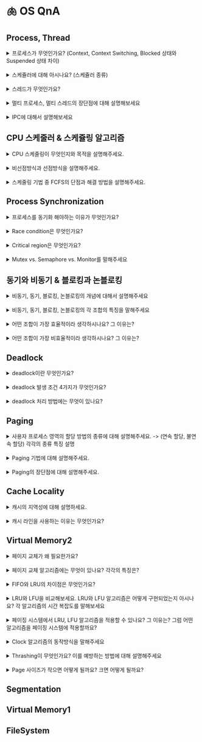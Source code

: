 # 🫁 OS QnA

## Process, Thread

<details>
<summary>프로세스가 무엇인가요? (Context, Context Switching, Blocked 상태와 Suspended 상태 차이)</summary>

프로세스란 디스크에 실행 파일로 존재하던 프로그램이 메모리에 적재되어 실행되기 시작하면 프로세스라 부릅니다.

프로세스 컨택스트란 CPU 스케쥴링에 의해 CPU 점유권을 빼앗겼다가 다시 획득하게 되었을때 이전의 상태를 재현하기 위해 필요한 모든 정보를 말합니다.

- 프로세스 문맥은 크게 3가지로 나뉩니다.
    - CPU 의 수행 상태를 나타내는 하드웨어 컨택스트 = PC값, 레지스터값
    - 프로세스의 주소 공간 = code, data, stack
    - 프로세스 관련 커널 자료구조인 PCB

컨택스트 스위칭이란 CPU 점유권이 현재 프로세스에서 다음 프로세스로 넘어가는 과정에서 점유권을 빼앗기는 프로세스는 현재 컨택스트를 기억하기 위해 PCB에 CPU의 pc값과 레지스터 값을 저장해두고, 점유권을 얻는 프로세스는 이전의 컨택스트를 복원하기 위해 PCB의 pc값과 레지스터 값을 CPU에 복원합니다.

blocked 상태는 프로세스가 cpu 점유권을 가지고 명령어를 수행하다가 io작업과 같은 시간이 오래 걸리는 작업을 할경우의 상태입니다. 해당 프로세스는 cpu 점유권을 반환하고, io작업을 마치면 ready 상태가 되어 ready queue에 대기하여 cpu 스케쥴러에게 스케쥴링 당하길 기다립니다.

suspended 상태는 CPU 또는 외부(사람, 중기 스케쥴러)에 의해 강제로 정지당한 프로세스의 상태입니다. 이 상태의 프로세스는 메모리를 빼앗겨 디스크로 swap out되기 때문에 외부에서 재개 해줘야 active한 상태가 됩니다.

</details>

<br>


<details>
<summary>스케쥴러에 대해 아시나요? (스케쥴러 종류)</summary>

어떤 프로세스에게 자원을 할당해줄지 결정하는 운영체제의 커널 코드를 지칭합니다.

3가지 스케쥴러가 있습니다.

- 장기 스케쥴러 (job 스케쥴러)
    
    메모리 자원을 어떤 new 상태의 프로세스에게 할당할지 결정하는 스케쥴러입니다.
    
    이 스케쥴러는 메모리에 동시에 올라갈 프로세스의 수를 제어합니다. 보통 시분할 시스템에서는 장기 스케쥴러가 없습니다. (new 상태의 프로세스는 메모리를 할당받아 곧바로 ready 상태가 됩니다)
    
    따라서 메모리에 동시에 올라갈 프로세스의 수를 결정하는 것은 중기 스케쥴러에 의해 수행됩니다.
    
- 중기 스케쥴러 (swapper)
    
    중기 스케쥴러는 메모리에 동시에 많은 프로세스가 올라갈 경우, 일부 프로세스를 골라 메모리를 빼앗고 디스크로 swap out 시키는 역할을 합니다.
    
    중기 스케쥴러에 의해 메모리를 빼앗긴 프로세스는 suspended 상태가 됩니다.
    
- 단기 스케쥴러 (cpu 스케쥴러)
    
    cpu 점유권을 어떤 프로세스에게 할당할지 결정하는 스케쥴러입니다.
    
    스케쥴링이 일어나는 단위가 밀리세컨드로 굉장히 자주 일어납니다.

</details>

<br>

<details>
<summary>스레드가 무엇인가요?</summary>

스레드란 프로세스가 할당받은 자원을 이용하는 실행 단위입니다.

프로세스 하나에 CPU 수행 단위만 여러개 두었을 때 그 각각을 스레드라 합니다.

- 스레드마다 별도로 cpu 수행에 필요한 정보인 pc값과 레지스터 값이 필요합니다.
- 스레드는 프로세스의 주소 영역중 code, data 영역은 공유하지만 stack 영역은 독립적으로 가지고 있습니다. code 영역을 수행하다 함수 호출이 일어나면, 해당 함수에 관련된 정보를 stack에 쌓아 두기 때문에 스레드 마다 독립적인 stack 영역이 필요합니다.

만약 스레드가 없다면

- 동일한 작업을 수행하기 위해 여러 프로세스를 생성하면, 각각의 메모리 주소 공간과 PCB가 독립적으로 만들어져 메모리 공간 낭비가 심해집니다.

</details>

<br>


<details>
<summary>멀티 프로세스, 멀티 스레드의 장단점에 대해 설명해보세요</summary>

멀티 프로세스는

- 하나의 프로그램을 다수의 프로세스로 구성하여 각 프로세스가 병렬적으로 작업을 수행하는 것입니다.
- 장점
    - 각 프로세스 마다 독립된 메모리 공간을 가지기 때문에 하나의 프로세스에 오류가 발생해도 다른 프로세스에 영향이 없습니다.
- 단점
    - 독립된 메모리 영역을 가지기 때문에 컨택스트 스위칭이 자주 일어나 오버헤드가 발생합니다.
    - 프로세스 간에 통신이 원칙적으로 제한되어 있지만, 그럼에도 불구하고 별도의 통신을 IPC를 통해 수행합니다. 예를 들어 shared memory 방식을 사용하면 커널로부터 프로세스끼리 공유할 메모리를 할당받고, 공유 메모리 공간을 통해 통신을 할 수 있습니다. 다만 공유 자원에 대한 동기화 문제를 해결해야 합니다.

멀티 스레드는

- 하나의 프로세스에 여러 스레드로 자원을 공유하며 작업을 나누어 수행하는 것입니다
- 장점
    - 일단 하나의 프로세스의 메모리 공간 code, data과 자원을 공유하기 때문에 효율적인 자원활용이 가능합니다. 또한 프로세스의 IPC와 같은 통신을 위한 기술이 필요하지 않습니다.
    - 응답성이 높습니다. 웹 브라우저의 하나의 탭에서 하나의 스레드가 웹 페이지를 다운 받으면, 그와 동시에 다른 스레드가 다운 받은 html을 화면에 출력하는 상황처럼 응답성을 높힐 수 있습니다.
- 단점
    - 여러 스레드끼리 자원을 공유하기 때문에 그에 따른 동기화 문제가 발생할 수 있습니다. 동기화 문제는 뮤텍스, 세마포어 방식을 활용하여 해결할 수 있습니다.
    - 하나의 스레드에 문제가 생기면 전체 프로세스가 영향을 받습니다.

</details>

<br>

<details>
<summary>IPC에 대해서 설명해보세요</summary>

IPC란 프로세스간에 통신 기법입니다.

프로세스 끼리의 통신은 원칙적으로 제한되어있지만 IPC 기법을 통해 통신을 할 수 있습니다.

대표적으로 shared memory, message passing 기법이 있습니다.

message passing

- 프로세스가 커널을 통해 메시지를 주고 받으며 통신하는 방법입니다.
- 통신하려는 프로세스의 이름을 명시적으로 표시하여 전달하는 direct communication방식과
- mailbox또는 port를 통해 메시지를 간접적으로 전달하는 indirect communication 방식이 있습니다.

shared memory 방식을 사용하면 

- 커널로부터 프로세스끼리 공유할 메모리를 할당받고, 공유 메모리 공간을 통해 통신을 할 수 있습니다. 다만 공유 자원에 대한 동기화 문제를 해결해야 합니다.

</details>

## CPU 스케줄러 & 스케쥴링 알고리즘

<details>
<summary>CPU 스케줄링이 무엇인지와 목적을 설명해주세요.</summary>
CPU 스케줄러는 준비 상태에 있는 프로세스들 중 어떠한 프로세스에게 CPU를 할당할지 결정하는 운영체제의 코드입니다.
CPU를 사용하는 패턴이 상이한 여러 프로그램이 동일한 시스템 내부에서 함께 실행되기 때문에 효율적인 CPU 사용을 위해 필요합니다.
</details>

<br>

<details>
<summary>비선점방식과 선점방식을 설명해주세요.</summary>
비선점 방식은 프로세스가 CPU를 점유하고 있는 경우 다른 프로세스가 CPU를 빼앗지 못하는 방식입니다. 비선점방식은 CPU를 중간에 가로채지 않기 때문에 응답시간 예측이 용이하다는 장점이 있지만 중요한 작업이 오래 기다리는 경우가 발생할 수 있다는 단점이 있습니다.
선점 방식은 프로세스가 CPU를 점유하고 있어도 우선 순위가 높은 프로세스가 오면 CPU를 빼앗을 수 있는 방식입니다. 선점방식은 우선 순위가 높은 프로세스가 빠르게 처리할 수 있다는 장점이 있지만 잦은 Context Switching으로 오버헤드가 증가한다는 단점이 있습니다.
</details>

<br>

<details>
<summary>스케줄링 기법 중 FCFS의 단점과 해결 방법을 설명해주세요.</summary>
FCFS 는 대기 큐에 도착한 순서에 따라 CPU를 할당합니다. 그래서 긴 작업이 짧은 작업을 오랫 동안 기다릴 수 있습니다.
단점을 해결하는 방법으로는 준비 큐에서 기다리고 있는 프로세스 중 가장 CPU 요구량이 적은 것을 먼저 실행시켜 주는 SJF(Shortest Job First)가 있습니다.
</details>

## Process Synchronization

<details>
<summary>프로세스를 동기화 해야하는 이유가 무엇인가요?</summary>
    
공유 데이터에 두 개 이상의 프로세스가 동시에 접근하면 data inconsistency가 발생하기 때문입니다.

- 동기화를 하기 위해서 어떤 이슈를 해결해야하나요??

첫 번째로 어떻게 한 프로세스가 다른 프로세스에게 정보를 넘길 것인지 정해야하고, 두 번쨰로 어떻게 두개 이상의 프로세스가 하나의 데이터에 동시에 접근하지 않도록 할 것인지와 의존 관계가 존재할 때 어떻게 적절한 순서를 부여할 것인지 정해야합니다.
</details>

<br>

<details>
<summary>Race condition은 무엇인가요?</summary>


하나의 공유 데이터에 여러 process가 접근하려 하는 상황이 race condition이라고 한다. 마지막 결과는 정확히 어떤 프로세스가 언제 수행되는지에 따라서 결정됩니다.

- race condition은 언제 발생하나요?

첫 번째는 커널 작업을 수행 중에 인터럽트가 발생할 때와 프로세스가 system call을 하여 커널모드로 진입하여 수행하는 도중 context switch가 발생할 때, 마지막으로 멀티 프로세서에서 공유 메모리 내의 커널 데이터에 접근할 때 입니다.
</details>

<br>

<details>
<summary>Critical region은 무엇인가요?</summary>

- Criticla region 문제를 해결하기 위한 세 가지 조건을 말해주세요    
    mutual exclusion, progress, bound waiting입니다. mutual exclusion은 하나의 프로세스가 임계구역에 있을 때 다른 프로세스는 들어갈 수 없는 것이고, progress는 임계구역에 들어간 프로세스가 없다면 어느 프로세스가 들어갈 것인지 적절히 선택해줘야하는 것입니다. 마지막으로 bound waiting 는 그 어떤 프로세스도 임계구역에 들어가기 위해 영원히 기다려서는 안된다는 것입니다.
    

- 이 문제를 해결하기 위한 대표적인 방법에는 무엇이 있나요?
    
    semaphore, mutex, monitor가 있습니다.
    
- Semaphore, mutex, monitor이 무엇인가요?
    
    mutex는 임계 구역을 보호하고 경쟁상태를 방지하기 위한 방법으로 mutex lock을 사용합니다. 프로세스는 임계구역에 들어가기 전에 반드시 락을 획득해야하고, 임계구역을 빠져나올 때 락을 반환해야합니다. mutual exclusion을 제공하지만 bounded waiting 조건을 위배합니다. 왜냐하면 특정 프로세스가 임계구역내에 있을 때 while문을 통해서 반복문에서 빠져나오지 못하기 때문입니다. 프로세스의 시간이 짧을 때 mutex는 유용합니다.
    
    semaphore는 자원의 개수를 뜻합니다. 동시에 자원에 접근할 수 있는 허용가능한 counter의 개수 입니다. 세마포어는 여러 프로세스들에 의해 공유되는 변수로 정의하고 이 변수는 오직 P, V라는 atomic한 연산에 의해서만 접근 가능합니다.
    
    monitor는 mutex와 condition variable을 가지고 있는 동기화 메커니즘으로 상호배제를 함으로써 임계구역에 하나의 프로세스만 들어갈 수 있습니다. monitor는 실제 프로그램에서 세마포어를 구현한 것입니다. 상호 배제를 위한 데이터 및 프로그램 모듈, 운영체제 내부의 프로그램을 모니터라고 한다.
</details>

<br>

<details>
<summary>Mutex vs. Semaphore vs. Monitor를 말해주세요</summary>

- Mutex vs. Semaphore

세마포어는 뮤텍스가 될 수 있지만 무텍스는 세마포어가 될 수 없다. 또 세마포어는 소유할 수 없지만 뮤텍스는 소율할 수 있고 소유한 사람이 반드시 원상태로 돌려놓아야한다. 뮤텍스의 경우 뮤텍스를 소유하고 있는 스레드가 이 뮤텍스를 해제할 수 있다. 하지만 세마포어는 소유하지 않고 있는 다른 스레드가 세마포어를 해제할 수 있다. 뮤텍스는 동기화대상이 1개 세마포어는 동기화 대상이 여러 개일 때 사용한다.

- Semaphore vs. monitor

자바에서는 모니터를 모든 객체에게 기본적으로 제공하지만 c에서는 사용할 수 없다. 세마포어는 카운터라는 변수값으로 프로그래머가 상호배제나 정렬의 목적으로 사용 시 매번 값을 따로 지정해줘야하는 번거로움이 있다. 반면에 모니터는 이러한 일들이 캡슐화되어 있어서 개발자는 카운터 값을 0 또는 1로 주어야하는 고민을 할 필요가 없다.

- monitor vs. mutex

뮤텍스는 다른 프로세스나 스레드 간에 동기화를 위해 사용된다. 모니터는 하나의 프로세스 내에서 다른 스레드 간에 동기화할 때 사용한다. 반면에 모니터는 하나의 프로세스 내에서 다른 스레드 간에 동기화할 때 사용한다. 뮤텍스는 운영체제 커널에 의해서 제공되기 때문에 system call로 인하여 속도가 느리고 그에 반해 모니터는 프레임 워크나 라이브러리 그 자체에서 제공되기 때문에 속도가 빠르다.
</details>

## 	동기와 비동기 & 블로킹과 논블로킹

<details>
<summary>비동기, 동기, 블로킹, 논블로킹의 개념에 대해서 설명해주세요</summary>

처리해야할 작업들을 어떠한 흐름으로 처리할 것인지에 따라 동기와 비동기로 나눌 수 있습니다.

- 2개 이상의 주체가 작업을 동시에 시작하거나, 동시에 끝내거나, 한 주체가 작업을 끝냄과 동시에 다른 주체가 작업을 시작하는 흐름을 동기라고 합니다.
- 비동기란 2개 이상의 주체가 각자 별도의 시작시간 또는 종료 시간을 가지며 작업을 처리하는 흐름입니다.

처리되어야 하는 하나의 작업이 전체적인 작업의 흐름을 막는지 안막는지에 따라 블로킹과 논블로킹으로 나눌 수 있습니다.

- 블로킹이란 함수를 호출한 주체가 제어권을 함수에게 넘겨주기 때문에 전체적 작업 흐름이 멈추고, 함수가 작업 결과를 반환해야 작업을 이어갈 수 있습니다.
- 논블로킹이란 함수를 호출한 주체가 제어권을 가지기 때문에 함수의 작업 결과를 받을 때까지 대기하지 않고 전체적 작업 흐름을 이어갑니다.

</details>

<br>

<details>
<summary>비동기, 동기, 블로킹, 논블로킹의 각 조합의 특징을 말해주세요</summary>

동기 + 블로킹

- 흔하게 접할 수 있는 동기 작업 방식입니다.
    - 동기이기 때문에 2개 이상의 주체가 작업 흐름을 맞춥니다. 기능A가 먼저 개발된 후에야 기능B를 개발해야 하는 상황을 예시로 들 수 있습니다.
    - 블로킹이기 때문에 기능A를 개발하는 동안 완료될 때까지 전체적인 작업의 흐름이 멈춥니다. 기능A와 기능B를 동시에 개발할 수 없고, 기능A의 개발이 완료된 후에야 기능B의 개발을 시작할 수 있습니다.

동기 + 논블로킹

- 모든 실행과 흐름이 순차적이기 때문에 제어하기 쉬운 조합입니다.
    - 동기이기 때문에 기능A와 기능B의 개발 순서가 정해져 있습니다.
    - 논블로킹이기 때문에 기능A를 개발하는 동안 전체적인 작업 흐름이 멈추지 않습니다. 다만 기능A의 개발이 완료되었는지 주기적으로 확인하는 polling 작업이 필요합니다.
        
        동시에 동기적인 작업이라 기능A가 개발되는 동안 기능B를 개발할 수 없습니다. 기능 개발의 순서는 A→ B이기 때문입니다.
        

비동기 + 블로킹

- 작업의 흐름을 비동기로 설계했지만 블로킹이기 때문에 동기 + 블로킹과 같은 흐름을 가집니다. 이는 가장 비효율적인 모델로 의도치 않게 동작합니다. 또는 직관적인 코드 흐름을 유지하면서 작업을 병렬적으로 처리하고자 사용하기도 합니다.
    - 비동기이기 때문에 기능A와 기능 B의 개발 순서가 없습니다. 아무렇게나 개발해도 됩니다.
    - 블로킹이라 기능A를 개발하는 동안에는 기능 B를 개발할 수 없습니다. 기능A의 개발이 완료되고 나서 기능 B를 개발할 수 있습니다.

비동기 + 논블로킹

- 성능과 자원의 효율 측면에서 가장 우수한 조합입니다.
    - 비동기이기 때문에 기능A와 기능 B의 개발 순서가 없습니다.
    - 논블로킹이기 때문에 기능A를 개발하는 동안 기능B를 개발할 수 있습니다.

</details>

<br>

<details>
<summary>어떤 조합이 가장 효율적이라 생각하시나요? 그 이유는?</summary>

비동기 + 논블로킹 조합이 가장 효율적이라고 생각합니다.

개발 순서에 구애받지 않고 기능 개발을 할 수 있습니다. (비동기) 또한 기능을 개발하는 동안 작업 흐름이 멈추지 않기 때문에 동시에 다른 기능을 개발할 수 있습니다. (논블로킹)

</details>

<br>

<details>
<summary>어떤 조합이 가장 비효율적이라 생각하시나요? 그 이유는?</summary>

비동기 + 블로킹 조합이 가장 비효율적이라 생각합니다.

개발 순서에 구애 받지 않고 개발을 할 수 있지만, 하나의 기능이 개발되는 동안 작업 흐름이 멈춰 동시에 다른 개발을 할 수 없게 됩니다. 결국 기능을 개발하는 순서에 따라 전체적인 작업 흐름이 의도치 않게 정해집니다.

</details>

## Deadlock

<details>
<summary>deadlock이란 무엇인가요?</summary>

데드락은 프로세스간에 서로가 가진 자원을 기다리며 block된 상태입니다. 자원을 동시 충족할 수 없기 때문에 발생합니다.

</details>

<br>


<details>
<summary>deadlock 발생 조건 4가지가 무엇인가요?</summary>

발생 조건에는 상호 배제, 비선점, 점유 대기, 순환 대기가 있습니다. 상호 배제는 두 개 이상의 프로세스가 동시에 공유자원에 접근할 수 없는 것입니다.

비선점 조건은 프로세스가 자원을 내놓을 뿐 강제로 빼앗기지 않는 것입니다.

그 다음으로 점유대기는 자원을 가진 프로세스가 다른 자원을 기다릴 때 보유 자원을 놓지 않고 계속 가지고 있는 것입니다.

마지막으로 순환대기는 자원을 기다리는 프로세스 간에 사이클이 형성되어야 합니다. 

위 4가지 조건이 동시에 성립할 때 deadlock이 발생합니다. 

4가지를 전부 이어서 생각해보면 서로 상호배제 하고 있는 프로세스가 서로의 자원을 원하면 사이클이 발생한 것이고 다른 자원을 기다리면서 자원을 놓지 않고 계속 가지고 있고 또 비선점으로 프로세스 자원을 빼앗지 않기 때문에 이렇게 되면 교착 상태가 발생할 수 밖에 없는 것입니다.

</details>

<br>


<details>
<summary>deadlock 처리 방법에는 무엇이 있나요?</summary>

deadlock 처리 방법에는 deadlock prevention, deadlock avoidance, deadlock detection and recovery, deadlock ignorance가 있습니다.

- deadlock prevention은 무엇인가요?

자원 할당 시 데드락의 4가지 필요 조건 중 어느 하나를 만족하지 않게 하는 것입니다. 우선 mutual exclusion을 부정하면 공유해서는 안되는 자원에 mutual exclusion을 보장하지 않습니다.

hold and wait를 부정하게 되면 프로세스 시작 시 모든 필요한 자원을 할당 받게 하는 방법과 자원이 필요할 경우 보유 자원을 모두 내놓고 다시 요청하게 하는 방법이 있습니다.

비선점 부정의 경우 프로세스가 어떤 자원을 기다려야 하는 경우 이미 보유한 자원이 선점되게 하거나 모든 필요한 자원을 얻을 수 있을 때 그 프로세스를 다시 시작시키는 방법이 있습니다.

순환 대기 부정은 자원에 고유한 번호를 할당하고 번호 순서대로 자원을 요구하도록 하는 방법입니다.

예방기법을 사용하게 되면 성능 저하와 starvation 문제를 유발합니다.

- deadlock avoidance는 무엇인가요?

교착상태 회피는 교착 상태가 발생하면 피해나가는 방법입니다. 프로세스가 자원을 요구할 때 시스템은 자원을 할당한 후에도 안정 상태로 남아 있게 되는지를 검사하여 교착 상태를 회피하는 기법입니다. 안정 상태에 있으면 자원을 할당하고 그렇지 않으면 다른 프로세스들이 자원을 해제할 때까지 대기합니다. 시스템이 안전상태에 있으면 데드락이 발생하지 않고, 불안전 상태에 있으면 데드락의 가능성이 있습니다.

회피의 경우 자원의 유형 당 인스턴스의 개수에 따라 사용하는 알고리즘이 다릅니다. 1개 인스턴스라면 자원 할당 그래프 알고리즘을 이용하고 2개 이상의 인스턴스라면 banker’s 알고리즘을 사용합니다.

- 자원할당 그래프 알고리즘은 무엇인가요?

자원 할당 그래프를 그려서 미래 자원 할당시 그래프가 사이클이 생기는 경우가 있다면 요청 자원을 할당하지 않는 방법입니다. 

- banker’s algorithm은 무엇인가요?

프로세스와 자원 형태에 따라서 최대 자원을 파악하여 특정 순서에 맞춰 할당했을 때, deadlock이 발생하지 않는지 확인하는 방법입니다. 프로세스가 자원을 모두 사용하면 자원을 반납하기 때문에 그렇게 새로 확보된 자원이 점점 늘어나 자원을 많이 사용하는 프로세스까지 모두 완료할 수 있습니다. 자원을 지금 당장 줄 수 있음에도 만약 불안정 상태가 발생할 수 있다면 자원을 주지 않습니다. 이것을 판단하는 기준은 최대 자원 요청과 현재 가용 자원의 충족 여부입니다.

- deadlock detection and recovery가 무엇인가요?

데드락 탐지 및 회복도 회피와 비슷하게 동작합니다. 하지만 데드락 발생은 허용하지만 그에대한 탐지 루틴을 두어서 데드락이 발견되면 회복되는 방식을 채택하고 있습니다.

탐지는 single instance의 경우 wait-for graph를 multiple instance라면 bankers algorithm을 이용합니다.

- deadlock recovery는 어떤 방식으로 할 수 있나요?

두가지 방법이 있는데 첫 번째로 process를 끝내는 방식과 자원 선점을 하는 방식이 있습니다. 프로세스를 끝내는 방식은 모든 교착 상태의 프로세스를 중단하기 때문에 사이클을 인위적으로 없애는 방식입니다.

두 번째 방법은 자원을 선점하게 두는 것인데 안전상태로 rollback하여 process를 재시작합니다. 그렇게되면 기아 문제가 발생할 수 있습니다. 왜냐하면 동일한 프로세스가 계속해서 희생 프로세스로 선정될 수 있기 때문입니다.

- deadlock ignorance가 무엇인가요?

deadlock이 시스템이 책임지지 않는 것입니다. 현대 운영체제는 이방법을 채택하고 있습니다. 전원 끄기가 이 방법 중에 하나 입니다.

</details>

## Paging

<details>
<summary>사용자 프로세스 영역의 할당 방법의 종류에 대해 설명해주세요. -> (연속 할당, 불연속 할당) 각각의 종류 특징 설명</summary>
    
사용자 프로세스 영역의 할당 방법에는 먼저 크게 연속 할당과 불연속 할당이 있습니다. 
연속 할당은 각각의 프로세스가 메모리의 연속적인 공간에 적재되도록 하는 할당이고 불연속 할당은 하나의 프로세스가 메모리의 여러 영역에 분산되어 올라가는 할당입니다.
연속할당에는 고정 분할 방식과 가변 분할 방식이 존재하는데요. 고정 분할 방식은 메모리를 주어진 개수만큼의 영구적인 파티션으로 미리 나누어두고 각 파티션에 하나의 프로세스를 적재해 실행합니다. 그에 반해 가변 분할 방식은 메모리에 적재되는 프로그램의 크기에 따라 파티션의 크기, 개수가 동적으로 변하는 방식입니다.
불연속 할당에는 paging, segmenting, paged segmentation 방식이 존재합니다.
    
</details>

<br>

<details>
<summary>Paging 기법에 대해 설명해주세요.</summary>
    
페이징 기법은 프로세스의 주소 공간을 동일한 크기의 페이지 단위로 나누어 물리적 메모리의 서로 다른 위치에 페이지를 저장하는 방식입니다. 물리적 메모리도 페이지와 동일한 크기의 프레임으로 미리 나누어 둡니다. 메모리에 올리는 단위가 동일한 크기의 페이지 단위이므로 외부 단편화가 발생하지 않고, 동적 메모리 할당 문제도 고려할 필요가 없습니다.
    
</details>

<br>

<details>
<summary>Paging의 장단점에 대해 설명해주세요.</summary>
    
메모리에 올리는 단위가 동일한 크기의 페이지 단위이므로 먼저 외부 단편화가 발생하지 않고, 동적 메모리 할당 문제도 고려할 필요가 없다는 장점이 있습니다. 두번쨰로 Swapping이 용이해진다는 장점이 있습니다.
그에 반해 프로그램의 크기가 항상 페이지 크기의 배수가 된다는 보장이 없으므로 프로세스의 주소 공간 중 제일 마지막에 위치한 페이지에서는 내부 조각이 발생할 수 있고 메모리에 접근하기 위해서 페이지 테이블에 먼저 접근해야하기 때문에 실제적으로 2번의 메모리 접근이 필요합니다. 또 각 프로세스마다 페이지 테이블을 가지고 있어 페이지 테이블의 크기가 방대해지는 문제가 생깁니다.
    
</details>

## Cache Locality

<details>
<summary>캐시의 지역성에 대해 설명하세요.</summary>
    
캐시 메모리는 속도가 빠른 장치와 느린 장치간의 속도차에 따른 병목 현상을 줄이기 위한 범용 메모리입니다. 이러한 역할을 수행하기 위해서는 CPU 가 어떤 데이터를 원할 것인가를 어느 정도 예측할 수 있어야 합니다. 캐시의 성능은 작은 용량의 캐시 메모리에 CPU 가 이후에 참조할, 쓸모 있는 정보가 어느 정도 들어있느냐에 따라 좌우되기 때문입니다.

이 때 적중율(Hit rate)을 극대화 시키기 위해 데이터 지역성(Locality)의 원리를 사용합니다. 지역성의 전제조건으로 프로그램은 모든 코드나 데이터를 균등하게 Access 하지 않는다는 특성을 기본으로 합니다. 즉, Locality란 기억 장치 내의 정보를 균일하게 Access 하는 것이 아닌 어느 한 순간에 특정 부분을 집중적으로 참조하는 특성인 것입니다.

이 데이터 지역성은 대표적으로 시간 지역성(Temporal Locality)과 공간 지역성(Spatial Locality)이 있습니다.

시간 지역성은 최근에 참조된 주소의 내용은 곧 다음에 다시 참조되는 특성이고,
공간 지역성은 대부분의 실제 프로그램이 참조된 주소와 인접한 주소의 내용이 다시 참조되는 특성입니다.
    
</details>

<br>

<details>
<summary>캐시 라인을 사용하는 이유는 무엇인가요?</summary>
    
캐시에 저장되어있는 데이터를  빠르게 접근하여 출력할 수 있도록 캐시에 데이터를 저장할때 캐시라인을 사용합니다.
    
</details>


## Virtual Memory2

<details>
<summary>페이지 교체가 왜 필요한가요?</summary>

CPU가 참조하려는 데이터가 포함된 페이지가 현재 메모리에 적재되어 있지 않다면 page fault가 발생합니다. 

page fault가 발생하면 디스크에서 해당 페이지를 메모리의 page frame으로 불러 들입니다. 

비어있는 page frame이 없을 경우가 존재합니다. 이때 기존에 적재된 page frame과 사용할 page frame을 교체가 필요합니다.

</details>



<br>
<details>
<summary>페이지 교체 알고리즘에는 무엇이 있나요? 각각의 특징은?</summary>

페이지 교체 알고리즘에는 Optimal, FIFO, LRU, LFU, Clock 알고리즘이 있습니다.

- Optimal
    - 미래에 참조될 페이지 정보를 미리 알고 있다는 가정이 전제된 알고리즘으로 가장 먼 미래에 참조될 페이지를 victim 페이지로 선택합니다.
        
        페이지 부재율이 가장 작은 알고리즘으로 모든 페이지 교체 알고리즘 성능의 upper bound를 제공하지만, 실제 시스템에서 사용하지 못합니다.
        
- FIFO
    - 먼저 swap in 된 페이지를 victim 페이지로 선택하는 알고리즘입니다.
        
        프로세스에 할당된 page frame이 늘어나면 오히려 페이지 부재율이 높아지는 FIFO Anomaly가 존재합니다.
        
- LRU
    - 가장 오래전에 참조된 페이지를 victim 페이지로 선택하는 페이지 교체 알고리즘입니다.
        
        페이지 부재가 발생한 시점 이전의 페이지 참조 이력을 참고하여 victim 페이지를 선택합니다.
        
- LFU
    - 페이지의 참조 횟수가 가장 적은 페이지를 victim 페이지로 선택하는 교체 알고리즘입니다.
        
        가장 적은 참조 횟수를 가진 페이지가 여러개 있다면, 임의로 victim 페이지를 선정합니다.
        
- Clock
    - 페이지에 reference bit를 두어 포인터를 시계방향으로 이동시키면서 reference bit가 0인 페이지를 victim 페이지로 선택하는 알고리즘입니다.
        
        포인터를 총 두번 회전시킵니다. 첫 번째 회전에서는 페이지의 reference bit가 1인 것을 0으로 변경합니다. 두 번째 회전에서 페이지의 reference bit가 0인 것을 victim 페이지로 선정합니다.
        
        만약 페이지에 Write 연산이 이루어졌다면 modified bit가 1이 됩니다. reference bit가 0이면서 modified bit가 1인 페이지는 disk 로 swap out할 때 변경된 내용을 디스크에 반영하기 때문에 IO 작업이 동반됩니다. 
        
        성능을 위해 reference bit가 0인 페이지들 중 modified bit가 0인 페이지를 우선적으로 victim 페이지로 선정하는 방식이 있습니다.

</details>


<br>
<details>
<summary>FIFO와 LRU의 차이점은 무엇인가요?</summary>

FIFO 알고리즘은 가장 먼저 들어온 페이지를 교체하기 때문에 1번째로 들어온 페이지가 최근까지 참조됐음에도 불구하고 victim 페이지로 선정됩니다.

LRU 알고리즘은 가장 오래전에 참조된 페이지를 교체하기 때문에 1번째로 들어온 페이지를 가장 최근에 참조했다면 해당 페이지는 victim 페이지 대상에서 멀어집니다.

</details>


<br>
<details>
<summary>LRU와 LFU을 비교해보세요. LRU와 LFU 알고리즘은 어떻게 구현되었는지 아시나요? 각 알고리즘의 시간 복잡도를 말해보세요</summary>

LRU와 LFU 비교

- LRU 알고리즘은 페이지 부재가 발생한 직전의 페이지 참조 시점만 확인하지만, LFU는 장기적인 시간 규모를 확인하여 victim 페이지를 선정하기 때문에 페이지의 인기도(참조 횟수)를 정확히 반영합니다.
- LFU는 페이지 참조 시점의 최근성을 반영하지 못합니다. 최근에 거의 참조되지 않은 페이지일지라도 과거에 많이 참조되었다면 victim 페이지로 선정될 가능성이 적어집니다.
- LFU 알고리즘은 LRU 알고리즘보다 구현이 복잡합니다.

LRU, LFU 알고리즘의 구현

- LRU
    - 참조 시점이 가장 오래된 페이지를 victim으로 고르기 때문에 LinkedList로 구현합니다. 가장 최근에 참조된 페이지를 tail에 가장 오래전에 참조된 페이지를 head에 둡니다.
        
        페이지가 재참조 되면, 해당 페이지의 참조 시점은 가장 최근이 됩니다. 따라서 LinkedList의 마지막(tail)으로 이동합니다. 이때 시간 복잡도는 O(1)입니다.
        
        victim 페이지를 선정할 때 LinkedList의 head에 위치한 페이지를 선택하면 됩니다. 따라서 이때 시간 복잡도는 O(1)입니다.
        
- LFU
    - 참조 횟수가 적은 페이지를 victim으로 선정하기 때문에 Heap 자료구조로 구현합니다.
        
        페이지가 재참조되면, 해당 페이지의 참조 횟수가 증가합니다. 이후 Heap 구조를 재구성하기 때문에 O(logN)의 시간복잡도를 가집니다.
        
        victim 페이지를 선정할 때, root 노드를 선택하면 됩니다. 이때의 시간 복잡도는 O(1)입니다. 이후 heapify를 통해 Heap 구조를 재구성하는 시간복잡도는 O(logN)이므로 총 O(logN)의 시간복잡도를 가집니다.

</details>


<br>
<details>
<summary>페이징 시스템에서 LRU, LFU 알고리즘을 적용할 수 있나요? 그 이유는? 그럼 어떤 알고리즘을 페이징 시스템에 적용할까요?</summary>

페이징 시스템에서 LRU, LFU 알고리즘을 적용할 수 없습니다. 왜냐하면 페이지 교체 알고리즘을 수행하는 주체가 운영체제인데, LRU, LFU 알고리즘에 사용될 페이지 정보를 운영체제가 정확하게 알 지 못합니다.

- 페이지 부재가 발생하면, CPU 점유권이 프로세스에서 운영체제로 넘어갑니다. 운영체제는 페이지 교체를 수행하면서, 페이지의 참조 시점 정보를 알 수 있습니다.
- 하지만 참조하려는 페이지가 메모리에 존재하면, 페이지 테이블을 통해 하드웨어적으로만 주소 변환이 이뤄집니다. 따라서 페이지의 참조 시점이나 참조 횟수를 운영체제가 알지 못합니다.

운영체제가 반 쪽짜리 페이지 정보를 가지기 때문에 실제 페이징 시스템에서 LRU, LFU 알고리즘을 적용할 수 없습니다. 

실제 페이징 시스템에서 적용가능한 알고리즘은 Clock 알고리즘입니다

</details>


<br>
<details>
<summary>Clock 알고리즘의 동작방식을 말해주세요</summary>

페이지에 reference bit를 두어 포인터를 시계방향으로 이동시키면서 reference bit가 0인 페이지를 victim 페이지로 선택하는 알고리즘입니다.

포인터를 총 두번 회전시킵니다. 첫 번째 회전에서는 페이지의 reference bit가 1인 것을 0으로 변경합니다. 두 번째 회전에서 페이지의 reference bit가 0인 것을 victim 페이지로 선정합니다.

만약 페이지에 Write 연산이 이루어졌다면 modified bit가 1이 됩니다. reference bit가 0이면서 modified bit가 1인 페이지는 disk 로 swap out할 때 변경된 내용을 디스크에 반영하기 때문에 IO 작업이 동반됩니다. 

성능을 위해 reference bit가 0인 페이지들 중 modified bit가 0인 페이지를 우선적으로 victim 페이지로 선정하는 방식이 있습니다.

</details>


<br>
<details>
<summary>Thrashing이 무엇인가요? 이를 예방하는 방법에 대해 설명해주세요</summary>

쓰레싱이란 프로세스의 페이지 부재율이 계속해서 높아지는 악순환을 말합니다.

1. 메모리에 올라온 프로세스의 수가 많으면 각 프로세스마다 page frame이 적게 할당되어 페이지 부재율이 높아집니다.
2. 페이지 부재가 발생하면 페이지가 swap out, swap in될 때 IO 작업이 동반되기 때문에 CPU 이용률이 낮아집니다.
3. 운영체제는 낮은 CPU 이용률을 보고 메모리에 올라온 프로세스의 수를 늘리게 됩니다.

결국 이는 프로세스의 페이지 부재율을 더욱 높혀 상황을 악화 시킵니다. 이와 같은 상황을 쓰레싱이라고 합니다.

쓰레싱을 예방하기 위해서 Working Set알고리즘, PFF(Page Fault Frequency) 알고리즘을 사용합니다.

</details>


<br>
<details>
<summary>Page 사이즈가 작으면 어떻게 될까요? 크면 어떻게 될까요?</summary>

페이지 사이즈가 작으면

- 페이지 개수가 많아지고, 페이지 테이블의 크기가 커져 메모리 공간을 많이 차지합니다.
- 내부 조각의 개수가 감소합니다.
- 페이지에 필요한 정보의 비율이 높기 때문에 메모리 이용이 효율적입니다

페이지 사이즈가 크면

- 참조된 주소의 인접 주소를 다시 참조할 가능성이 크다는 공간 지역성 활용 측면에서 좋습니다.
- 한 번의 디스트 헤더 움직임으로 많은 양의 데이터를 읽어오기 때문에 Disk Transfer 효율성 측면에서 좋습니다.

</details>

## Segmentation

## Virtual Memory1

## FileSystem

